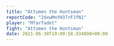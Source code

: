 ```yaml
---
title: "Attumen the Huntsman"
reportCode: "2dxwMnYH37rFJfN1"
player: "Mfarfadet"
fight: "Attumen the Huntsman"
date: 2021-06-30T19:09:58.934000+00:00
---
```

